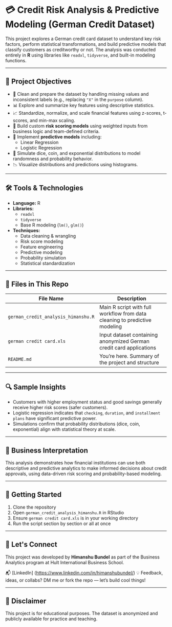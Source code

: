 # 💳 Credit Risk Analysis & Predictive Modeling (German Credit Dataset)

This project explores a German credit card dataset to understand key risk factors, perform statistical transformations, and build predictive models that classify customers as creditworthy or not. The analysis was conducted entirely in **R** using libraries like `readxl`, `tidyverse`, and built-in modeling functions.

---

## 📌 Project Objectives

- 🧹 Clean and prepare the dataset by handling missing values and inconsistent labels (e.g., replacing `"X"` in the `purpose` column).
- 📊 Explore and summarize key features using descriptive statistics.
- 📈 Standardize, normalize, and scale financial features using z-scores, t-scores, and min-max scaling.
- 🎯 Build custom **risk scoring models** using weighted inputs from business logic and team-defined criteria.
- 🧠 Implement **predictive models** including:
  - Linear Regression
  - Logistic Regression
- 🎲 Simulate dice, coin, and exponential distributions to model randomness and probability behavior.
- 📉 Visualize distributions and predictions using histograms.

---

## 🛠️ Tools & Technologies

- **Language:** R
- **Libraries:**  
  - `readxl`  
  - `tidyverse`  
  - Base R modeling (`lm()`, `glm()`)  
- **Techniques:**  
  - Data cleaning & wrangling  
  - Risk score modeling  
  - Feature engineering  
  - Predictive modeling  
  - Probability simulation  
  - Statistical standardization

---

## 📁 Files in This Repo

| File Name | Description |
|-----------|-------------|
| `german_credit_analysis_himanshu.R` | Main R script with full workflow from data cleaning to predictive modeling |
| `german credit card.xls` | Input dataset containing anonymized German credit card applications |
| `README.md` | You’re here. Summary of the project and structure |

---

## 🔍 Sample Insights

- Customers with higher employment status and good savings generally receive higher risk scores (safer customers).
- Logistic regression indicates that `checking`, `duration`, and `installment plans` have significant predictive power.
- Simulations confirm that probability distributions (dice, coin, exponential) align with statistical theory at scale.

---

## 🧠 Business Interpretation

This analysis demonstrates how financial institutions can use both descriptive and predictive analytics to make informed decisions about credit approvals, using data-driven risk scoring and probability-based modeling.

---

## 🚀 Getting Started

1. Clone the repository
2. Open `german_credit_analysis_himanshu.R` in RStudio
3. Ensure `german credit card.xls` is in your working directory
4. Run the script section by section or all at once

---

## 🤝 Let's Connect

This project was developed by **Himanshu Bundel** as part of the Business Analytics program at Hult International Business School.

📬 [LinkedIn] (https://www.linkedin.com/in/himanshubundel/) 
💡 Feedback, ideas, or collabs? DM me or fork the repo — let’s build cool things!

---

## 📌 Disclaimer

This project is for educational purposes. The dataset is anonymized and publicly available for practice and teaching.

